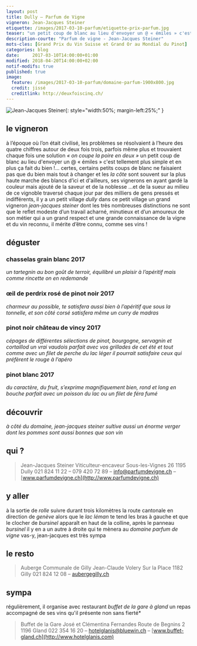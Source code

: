 ```yaml
---
layout: post
title: Dully — Parfum de Vigne
vigneron: Jean-Jacques Steiner
etiquette: /images/2017-03-10-parfum/etiquette-prix-parfum.jpg
teaser: "un petit coup de blanc au lieu d'envoyer un @ « émiles » c'est tellement plus simple et en plus ça fait du bien !..."
description-courte: "Parfum de vigne - Jean-Jacques Steiner"
mots-cles: [Grand Prix du Vin Suisse et Grand Or au Mondial du Pinot]
categories: blog
date:     2017-03-10T14:00:00+01:00
modified: 2018-04-20T14:00:00+02:00
notif-modifs: true
published: true
image:
  feature: /images/2017-03-10-parfum/domaine-parfum-1900x800.jpg
  credit: jissé
  creditlink: http://deuxfoiscinq.ch/
---
```



![Jean-Jacques Steiner][i1]{: style="width:50%; margin-left:25%;" }

[i1]: ../../images/2017-03-10-parfum/jean-jacques-steiner-400x533.jpg


## le vigneron
à l’époque où l’on était civilisé, les problèmes se résolvaient à l’heure des quatre chiffres autour de deux fois trois, parfois même plus et trouvaient chaque fois une solution *« on coupe la poire en deux »*
un petit coup de blanc au lieu d'envoyer un @ « émiles » c'est tellement plus simple et en plus ça fait du bien !...
certes, certains petits coups de blanc ne faisaient pas que du bien
mais tout à changer et les *la côte* sont souvent sur la plus haute marche des blancs d’ici et d'ailleurs, ses vignerons en ayant gardé la couleur mais ajouté de la saveur et de la noblesse ...et de la sueur
au milieu de ce vignoble traversé chaque jour par des milliers de gens pressés et indifférents, il y a un petit village *dully*
dans ce petit village un grand vigneron *jean-jacques steiner* dont les très nombreuses distinctions ne sont que le reflet modeste d’un travail acharné, minutieux et d’un amoureux de son métier qui a un grand respect et une grande connaissance de la vigne et du vin
reconnu, il mérite d’être connu, comme ses vins !

## déguster
### chasselas grain blanc 2017
*un tartegnin au bon goût de terroir, équilibré
un plaisir à l’apéritif mais comme rincette on en redemande*


### œil de perdrix rosé de pinot noir 2017
*charmeur au possible, te satisfera aussi bien à l’apéritif que sous la tonnelle, et son côté corsé satisfera même un curry de madras*


### pinot noir château de vincy 2017
*cépages de différentes sélections de pinot, bourgogne, servagnin et cortaillod
un vrai vaudois parfait avec vos grillades de cet été et tout comme avec un filet de perche du lac
léger il pourrait satisfaire ceux qui préfèrent le rouge à l’apéro*

### pinot blanc 2017
*du caractère, du fruit, s’exprime magnifiquement bien, rond et long en bouche
parfait avec un poisson du lac ou un filet de féra fumé*



## découvrir
*à côté du domaine, jean-jacques steiner sultive aussi un énorme verger dont les pommes sont aussi bonnes que son vin*

## qui ?
> Jean-Jacques Steiner
> Viticulteur-encaveur
> Sous-les-Vignes 26
> 1195 Dully
> 021 824 11 22 – 079 420 72 89 – [info@parfumdevigne.ch](mailto:info@parfumdevigne.ch) – [www.parfumdevigne.ch](http://www.parfumdevigne.ch)

## y aller
à la sortie de *rolle* suivre durant trois kilomètres la route cantonale en direction de *genève*
alors que le *lac léman* te tend les bras à gauche et que le clocher de *bursinel* apparaît en haut de la colline,
après le panneau *bursinel* il y en a un autre à droite qui te mènera au *domaine parfum de vigne* vas-y, jean-jacques est très sympa

## le resto
> Auberge Communale de Gilly
> Jean-Claude Volery
> Sur la Place
> 1182 Gilly
> 021 824 12 08 – [aubergegilly.ch](https://aubergegilly.ch)

## sympa
régulièrement, il organise avec restaurant *buffet de la gare à gland* un repas accompagné de ses vins qu'il présente non sans fierté*

> Buffet de la Gare
> José et Clémentina Fernandes
> Route de Begnins 2
> 1196 Gland
> 022 354 16 20 – [hotelglanis@bluewin.ch](mailto:hotelglanis@bluewin.ch) – [www.buffet-gland.ch](http://www.hotelglanis.com)
